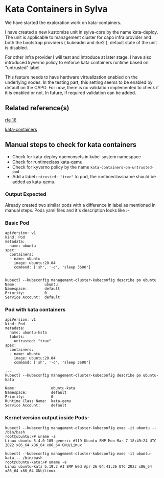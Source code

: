 # Kata Containers in Sylva

We have started the exploration work on kata-containers.

I have created a new kustomize unit in sylva-core by the name kata-deploy. The unit is applicable to management cluster for capo infra provider and both the bootstrap providers ( kubeadm and rke2 ), default state of the unit is disabled.

For other infra provider I will test and introduce at later stage. I have also introduced kyverno policy to enforce kata containers runtime based on "untrusted" label.

This feature needs to have hardware virtualization enabled on the underlying nodes. In the testing part, this setting seems to be enabled by default on the CAPO. For now, there is no validation implemented to check if it is enabled or not. In future, if required validation can be added.

## Related reference(s)

[rfe 16](https://gitlab.com/sylva-projects/sylva/-/merge_requests/16)

[kata-containers](https://github.com/kata-containers/kata-containers/)

## Manual steps to check for kata containers

- Check for kata-deploy daemonsets in kube-system namespace
- Check for runtimeclass kata-qemu.
- Check for kyverno policy by the name `kata-containers-on-untrusted-pod`
- Add a label `untrusted: "true"` to pod, the runtimeclassname should be added as kata-qemu.

### Output Expected

Already created two similar pods with a difference in label as mentioned in manual steps. Pods yaml files and it's description looks like :-

### Basic Pod

```
apiVersion: v1
kind: Pod
metadata:
  name: ubuntu
spec:
  containers:
  - name: ubuntu
    image: ubuntu:20.04
    command: ['sh', '-c', 'sleep 3600']

---
kubectl --kubeconfig management-cluster-kubeconfig describe po ubuntu
Name:             ubuntu
Namespace:        default
Priority:         0
Service Account:  default

`````

### Pod with kata containers

```
apiVersion: v1
kind: Pod
metadata:
  name: ubuntu-kata
  labels:
    untrusted: "true"
spec:
  containers:
  - name: ubuntu
    image: ubuntu:20.04
    command: ['sh', '-c', 'sleep 3600']

---
kubectl --kubeconfig management-cluster-kubeconfig describe po ubuntu-kata

Name:                ubuntu-kata
Namespace:           default
Priority:            0
Runtime Class Name:  kata-qemu
Service Account:     default

`````

### Kernel version output inside Pods-

```
kubectl --kubeconfig management-cluster-kubeconfig exec -it ubuntu -- /bin/bash
root@ubuntu:/# uname -a
Linux ubuntu 5.4.0-105-generic #119-Ubuntu SMP Mon Mar 7 18:49:24 UTC 2022 x86_64 x86_64 x86_64 GNU/Linux `

kubectl --kubeconfig management-cluster-kubeconfig exec -it ubuntu-kata -- /bin/bash
root@ubuntu-kata:/# uname -a
Linux ubuntu-kata 5.19.2 #1 SMP Wed Apr 26 04:41:36 UTC 2023 x86_64 x86_64 x86_64 GNU/Linux 
```
